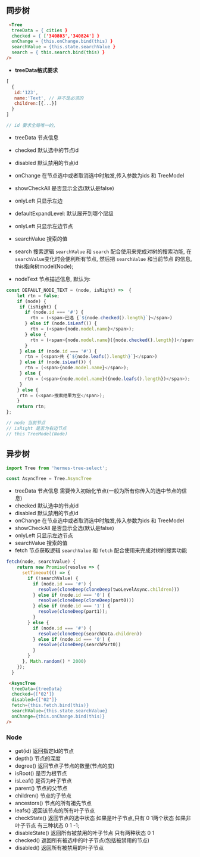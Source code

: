 ## 同步树
```html
 <Tree
  treeData = { cities }
  checked = { ['340803','340824'] }
  onChange = {this.onChange.bind(this) }
  searchValue = {this.state.searchValue }
  search = { this.search.bind(this) }
/>
```

* __treeData格式要求__

```javascript
[
  {
   id:'123',
   name:'Text', // 并不是必须的
   children:[{...}]
  }
]

// id 要求全局唯一的,
```

* treeData 节点信息
* checked 默认选中的节点id
* disabled 默认禁用的节点id
* onChange 在节点选中或者取消选中时触发,传入参数为ids 和 TreeModel
* showCheckAll 是否显示全选(默认是false)
* onlyLeft 只显示左边
* defaultExpandLevel: 默认展开到哪个层级
* onlyLeft 只显示左边节点
* searchValue 搜索的值
* search 搜索逻辑
 `searchValue` 和 `search` 配合使用来完成对树的搜索功能, 在`searchValue`变化时会便利所有节点, 然后把 `searchValue` 和当前节点
  的信息, this指向树model(Node);
  
* nodeText 节点描述信息, 默认为: 

```javascript
const DEFAULT_NODE_TEXT = (node, isRight) =>  {
    let rtn = false;
    if (node) {
     if (isRight) {
       if (node.id === '#') {
         rtn = (<span>已选 {`${node.checked().length}`}</span>)
       } else if (node.isLeaf()) {
         rtn = (<span>{node.model.name}</span>);
       } else {
         rtn = (<span>{node.model.name}({node.checked().length})</span>);
       }
     } else if (node.id === '#') {
       rtn = (<span>共 {`${node.leafs().length}`}</span>)
     } else if (node.isLeaf()) {
       rtn = (<span>{node.model.name}</span>);
     } else {
       rtn = (<span>{node.model.name}({node.leafs().length})</span>);
     }
    } else {
     rtn = (<span>搜索结果为空</span>);
    }
    return rtn;
};

// node 当前节点
// isRight 是否为右边节点
// this TreeModel(Node)
```


## 异步树

``` javascript
import Tree from 'hermes-tree-select';

const AsyncTree = Tree.AsyncTree
```

* treeData 节点信息 需要传入初始化节点(一般为所有你传入的选中节点的信息)
* checked 默认选中的节点id
* disabled 默认禁用的节点id
* onChange 在节点选中或者取消选中时触发,传入参数为ids 和 TreeModel
* showCheckAll 是否显示全选(默认是false)
* onlyLeft 只显示左边节点
* searchValue 搜索的值
* fetch 节点获取逻辑
 `searchValue` 和 `fetch` 配合使用来完成对树的搜索功能
 
 ``` javascript
 fetch(node, searchValue) {
     return new Promise(resolve => {
       setTimeout(() => {
         if (!searchValue) {
           if (node.id === '#') {
             resolve(cloneDeep(cloneDeep(twoLevelAsync.children)))
           } else if (node.id === '0') {
             resolve(cloneDeep(cloneDeep(part0)))
           } else if (node.id === '1') {
             resolve(cloneDeep(part1));
           }
         } else {
           if (node.id === '#') {
             resolve(cloneDeep(searchData.children))
           } else if (node.id === '0') {
             resolve(cloneDeep(searchPart0))
           }
         }
       }, Math.random() * 2000)
     });
   }
 ```

```html
 <AsyncTree
  treeData={treeData}
  checked={['02']}
  disabled={['02']}
  fetch={this.fetch.bind(this)}
  searchValue={this.state.searchValue}
  onChange={this.onChange.bind(this)}
/>
```

### Node
  
* get(id) 返回指定Id的节点
* depth() 节点的深度
* degree() 返回节点子节点的数量(节点的度)
* isRoot() 是否为根节点
* isLeaf() 是否为叶子节点
* parent() 节点的父节点
* children() 节点的子节点
* ancestors() 节点的所有祖先节点
* leafs() 返回该节点的所有叶子节点
* checkState() 返回节点的选中状态  如果是叶子节点,只有 0 1两个状态 如果非叶子节点 有三种状态 0 1 -1;
* disableState() 返回所有被禁用的叶子节点 只有两种状态 0 1
* checked()  返回所有被选中的叶子节点(包括被禁用的节点)
* disabled() 返回所有被禁用的叶子节点
